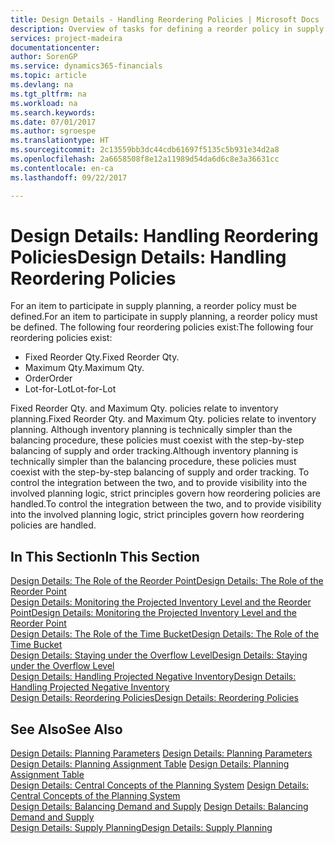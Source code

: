 ```yaml
---
title: Design Details - Handling Reordering Policies | Microsoft Docs
description: Overview of tasks for defining a reorder policy in supply planning.
services: project-madeira
documentationcenter: 
author: SorenGP
ms.service: dynamics365-financials
ms.topic: article
ms.devlang: na
ms.tgt_pltfrm: na
ms.workload: na
ms.search.keywords: 
ms.date: 07/01/2017
ms.author: sgroespe
ms.translationtype: HT
ms.sourcegitcommit: 2c13559bb3dc44cdb61697f5135c5b931e34d2a8
ms.openlocfilehash: 2a6658508f8e12a11989d54da6d6c8e3a36631cc
ms.contentlocale: en-ca
ms.lasthandoff: 09/22/2017

---
```

# <a name="design-details-handling-reordering-policies"></a><span data-ttu-id="92578-103">Design Details: Handling Reordering Policies</span><span class="sxs-lookup"><span data-stu-id="92578-103">Design Details: Handling Reordering Policies</span></span>
<span data-ttu-id="92578-104">For an item to participate in supply planning, a reorder policy must be defined.</span><span class="sxs-lookup"><span data-stu-id="92578-104">For an item to participate in supply planning, a reorder policy must be defined.</span></span> <span data-ttu-id="92578-105">The following four reordering policies exist:</span><span class="sxs-lookup"><span data-stu-id="92578-105">The following four reordering policies exist:</span></span>  
  
* <span data-ttu-id="92578-106">Fixed Reorder Qty.</span><span class="sxs-lookup"><span data-stu-id="92578-106">Fixed Reorder Qty.</span></span>  
* <span data-ttu-id="92578-107">Maximum Qty.</span><span class="sxs-lookup"><span data-stu-id="92578-107">Maximum Qty.</span></span>  
* <span data-ttu-id="92578-108">Order</span><span class="sxs-lookup"><span data-stu-id="92578-108">Order</span></span>  
* <span data-ttu-id="92578-109">Lot-for-Lot</span><span class="sxs-lookup"><span data-stu-id="92578-109">Lot-for-Lot</span></span>  
  
<span data-ttu-id="92578-110">Fixed Reorder Qty. and Maximum Qty. policies relate to inventory planning.</span><span class="sxs-lookup"><span data-stu-id="92578-110">Fixed Reorder Qty. and Maximum Qty. policies relate to inventory planning.</span></span> <span data-ttu-id="92578-111">Although inventory planning is technically simpler than the balancing procedure, these policies must coexist with the step-by-step balancing of supply and order tracking.</span><span class="sxs-lookup"><span data-stu-id="92578-111">Although inventory planning is technically simpler than the balancing procedure, these policies must coexist with the step-by-step balancing of supply and order tracking.</span></span> <span data-ttu-id="92578-112">To control the integration between the two, and to provide visibility into the involved planning logic, strict principles govern how reordering policies are handled.</span><span class="sxs-lookup"><span data-stu-id="92578-112">To control the integration between the two, and to provide visibility into the involved planning logic, strict principles govern how reordering policies are handled.</span></span>  
  
## <a name="in-this-section"></a><span data-ttu-id="92578-113">In This Section</span><span class="sxs-lookup"><span data-stu-id="92578-113">In This Section</span></span>  
[<span data-ttu-id="92578-114">Design Details: The Role of the Reorder Point</span><span class="sxs-lookup"><span data-stu-id="92578-114">Design Details: The Role of the Reorder Point</span></span>](design-details-the-role-of-the-reorder-point.md)  
[<span data-ttu-id="92578-115">Design Details: Monitoring the Projected Inventory Level and the Reorder Point</span><span class="sxs-lookup"><span data-stu-id="92578-115">Design Details: Monitoring the Projected Inventory Level and the Reorder Point</span></span>](design-details-monitoring-the-projected-inventory-level-and-the-reorder-point.md)  
[<span data-ttu-id="92578-116">Design Details: The Role of the Time Bucket</span><span class="sxs-lookup"><span data-stu-id="92578-116">Design Details: The Role of the Time Bucket</span></span>](design-details-the-role-of-the-time-bucket.md)  
[<span data-ttu-id="92578-117">Design Details: Staying under the Overflow Level</span><span class="sxs-lookup"><span data-stu-id="92578-117">Design Details: Staying under the Overflow Level</span></span>](design-details-staying-under-the-overflow-level.md)  
[<span data-ttu-id="92578-118">Design Details: Handling Projected Negative Inventory</span><span class="sxs-lookup"><span data-stu-id="92578-118">Design Details: Handling Projected Negative Inventory</span></span>](design-details-handling-projected-negative-inventory.md)  
[<span data-ttu-id="92578-119">Design Details: Reordering Policies</span><span class="sxs-lookup"><span data-stu-id="92578-119">Design Details: Reordering Policies</span></span>](design-details-reordering-policies.md)  
  
## <a name="see-also"></a><span data-ttu-id="92578-120">See Also</span><span class="sxs-lookup"><span data-stu-id="92578-120">See Also</span></span>  
<span data-ttu-id="92578-121">[Design Details: Planning Parameters](design-details-planning-parameters.md) </span><span class="sxs-lookup"><span data-stu-id="92578-121">[Design Details: Planning Parameters](design-details-planning-parameters.md) </span></span>  
<span data-ttu-id="92578-122">[Design Details: Planning Assignment Table](design-details-planning-assignment-table.md) </span><span class="sxs-lookup"><span data-stu-id="92578-122">[Design Details: Planning Assignment Table](design-details-planning-assignment-table.md) </span></span>  
<span data-ttu-id="92578-123">[Design Details: Central Concepts of the Planning System](design-details-central-concepts-of-the-planning-system.md) </span><span class="sxs-lookup"><span data-stu-id="92578-123">[Design Details: Central Concepts of the Planning System](design-details-central-concepts-of-the-planning-system.md) </span></span>  
<span data-ttu-id="92578-124">[Design Details: Balancing Demand and Supply](design-details-balancing-demand-and-supply.md) </span><span class="sxs-lookup"><span data-stu-id="92578-124">[Design Details: Balancing Demand and Supply](design-details-balancing-demand-and-supply.md) </span></span>  
[<span data-ttu-id="92578-125">Design Details: Supply Planning</span><span class="sxs-lookup"><span data-stu-id="92578-125">Design Details: Supply Planning</span></span>](design-details-supply-planning.md)
